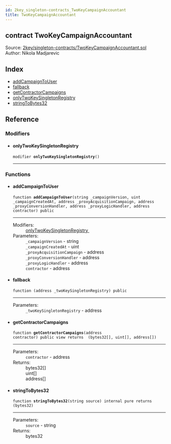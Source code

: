 ```yaml
---
id: 2key_singleton-contracts_TwoKeyCampaignAccountant
title: TwoKeyCampaignAccountant
---
```


<div class="contract-doc"><div class="contract"><h2 class="contract-header"><span class="contract-kind">contract</span> TwoKeyCampaignAccountant</h2><div class="source">Source: <a href="git+https://github.com/2keynet/web3-alpha/blob/v0.0.3/contracts/2key/singleton-contracts/TwoKeyCampaignAccountant.sol" target="_blank">2key/singleton-contracts/TwoKeyCampaignAccountant.sol</a></div><div class="author">Author: Nikola Madjarevic</div></div><div class="index"><h2>Index</h2><ul><li><a href="2key_singleton-contracts_TwoKeyCampaignAccountant.html#addCampaignToUser">addCampaignToUser</a></li><li><a href="2key_singleton-contracts_TwoKeyCampaignAccountant.html#">fallback</a></li><li><a href="2key_singleton-contracts_TwoKeyCampaignAccountant.html#getContractorCampaigns">getContractorCampaigns</a></li><li><a href="2key_singleton-contracts_TwoKeyCampaignAccountant.html#onlyTwoKeySingletonRegistry">onlyTwoKeySingletonRegistry</a></li><li><a href="2key_singleton-contracts_TwoKeyCampaignAccountant.html#stringToBytes32">stringToBytes32</a></li></ul></div><div class="reference"><h2>Reference</h2><div class="modifiers"><h3>Modifiers</h3><ul><li><div class="item modifier"><span id="onlyTwoKeySingletonRegistry" class="anchor-marker"></span><h4 class="name">onlyTwoKeySingletonRegistry</h4><div class="body"><code class="signature">modifier <strong>onlyTwoKeySingletonRegistry</strong><span>() </span></code><hr/></div></div></li></ul></div><div class="functions"><h3>Functions</h3><ul><li><div class="item function"><span id="addCampaignToUser" class="anchor-marker"></span><h4 class="name">addCampaignToUser</h4><div class="body"><code class="signature">function <strong>addCampaignToUser</strong><span>(string _campaignVersion, uint _campaignCreatedAt, address _proxyAcquisitionCampaign, address _proxyConversionHandler, address _proxyLogicHandler, address contractor) </span><span>public </span></code><hr/><dl><dt><span class="label-modifiers">Modifiers:</span></dt><dd><a href="2key_singleton-contracts_TwoKeyCampaignAccountant.html#onlyTwoKeySingletonRegistry">onlyTwoKeySingletonRegistry </a></dd><dt><span class="label-parameters">Parameters:</span></dt><dd><div><code>_campaignVersion</code> - string</div><div><code>_campaignCreatedAt</code> - uint</div><div><code>_proxyAcquisitionCampaign</code> - address</div><div><code>_proxyConversionHandler</code> - address</div><div><code>_proxyLogicHandler</code> - address</div><div><code>contractor</code> - address</div></dd></dl></div></div></li><li><div class="item function"><span id="fallback" class="anchor-marker"></span><h4 class="name">fallback</h4><div class="body"><code class="signature">function <strong></strong><span>(address _twoKeySingletonRegistry) </span><span>public </span></code><hr/><dl><dt><span class="label-parameters">Parameters:</span></dt><dd><div><code>_twoKeySingletonRegistry</code> - address</div></dd></dl></div></div></li><li><div class="item function"><span id="getContractorCampaigns" class="anchor-marker"></span><h4 class="name">getContractorCampaigns</h4><div class="body"><code class="signature">function <strong>getContractorCampaigns</strong><span>(address contractor) </span><span>public </span><span>view </span><span>returns  (bytes32[], uint[], address[]) </span></code><hr/><dl><dt><span class="label-parameters">Parameters:</span></dt><dd><div><code>contractor</code> - address</div></dd><dt><span class="label-return">Returns:</span></dt><dd>bytes32[]</dd><dd>uint[]</dd><dd>address[]</dd></dl></div></div></li><li><div class="item function"><span id="stringToBytes32" class="anchor-marker"></span><h4 class="name">stringToBytes32</h4><div class="body"><code class="signature">function <strong>stringToBytes32</strong><span>(string source) </span><span>internal </span><span>pure </span><span>returns  (bytes32) </span></code><hr/><dl><dt><span class="label-parameters">Parameters:</span></dt><dd><div><code>source</code> - string</div></dd><dt><span class="label-return">Returns:</span></dt><dd>bytes32</dd></dl></div></div></li></ul></div></div></div>
